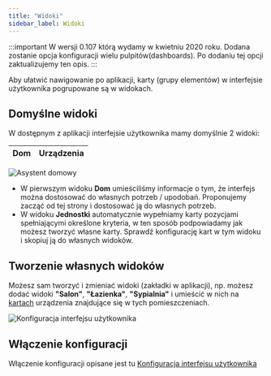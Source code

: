 ```yaml
---
title: "Widoki"
sidebar_label: Widoki
---
```


:::important
W wersji 0.107 którą wydamy w kwietniu 2020 roku. Dodana zostanie opcja konfiguracji wielu pulpitów(dashboards).
Po dodaniu tej opcji zaktualizujemy ten opis.
:::

Aby ułatwić nawigowanie po aplikacji, karty (grupy elementów) w interfejsie użytkownika pogrupowane są w widokach.

## Domyślne widoki

W dostępnym z aplikacji interfejsie użytkownika mamy domyślnie 2 widoki:

|Dom|Urządzenia|
|---|----------|

![Asystent domowy](/img/en/blog/201912/lovelace_custom.png)


* W pierwszym widoku **Dom** umieściliśmy informacje o tym, że interfejs można dostosować do własnych potrzeb / upodobań. Proponujemy zacząć od tej strony i dostosować ją do własnych potrzeb.
* W widoku **Jednostki** automatycznie wypełniamy karty pozycjami spełniającymi określone kryteria, w ten sposób podpowiadamy jak możesz tworzyć własne karty. Sprawdź konfigurację kart w tym widoku i skopiuj ją do własnych widoków.



## Tworzenie własnych widoków

Możesz sam tworzyć i zmieniać widoki (zakładki w aplikacji), np. możesz dodać widoki **"Salon"**, **"Łazienka"**, **"Sypialnia"** i umieścić w nich na [kartach](ais_app_cards) urządzenia znajdujące się w tych pomieszczeniach.


![Konfiguracja interfejsu użytkownika](/img/en/frontend/lovelace-ui-conf2.png)


## Włączenie konfiguracji

Włączenie konfiguracji opisane jest tu [Konfiguracja interfejsu użytkownika](ais_app_ui_config)
